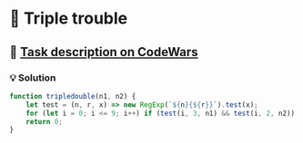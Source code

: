# 📝 Triple trouble

## 🔗 [Task description on CodeWars](https://www.codewars.com/kata/55d5434f269c0c3f1b000058)

### 💡 Solution

```javascript
function tripledouble(n1, n2) {
    let test = (n, r, x) => new RegExp(`${n}{${r}}`).test(x);
    for (let i = 0; i <= 9; i++) if (test(i, 3, n1) && test(i, 2, n2)) return 1;
    return 0;
}
```
